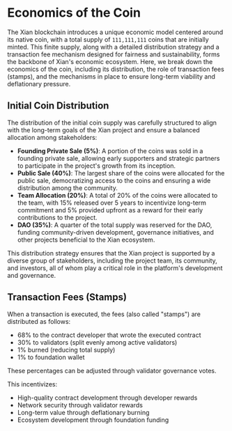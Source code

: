 # Economics of the Coin

The Xian blockchain introduces a unique economic model centered around its native coin, with a total supply of `111,111,111` coins that are initially minted. This finite supply, along with a detailed distribution strategy and a transaction fee mechanism designed for fairness and sustainability, forms the backbone of Xian's economic ecosystem. Here, we break down the economics of the coin, including its distribution, the role of transaction fees (stamps), and the mechanisms in place to ensure long-term viability and deflationary pressure.

## **Initial Coin Distribution**

The distribution of the initial coin supply was carefully structured to align with the long-term goals of the Xian project and ensure a balanced allocation among stakeholders:

* **Founding Private Sale (5%)**: A portion of the coins was sold in a founding private sale, allowing early supporters and strategic partners to participate in the project's growth from its inception.
* **Public Sale (40%)**: The largest share of the coins were allocated for the public sale, democratizing access to the coins and ensuring a wide distribution among the community.
* **Team Allocation (20%)**: A total of 20% of the coins were allocated to the team, with 15% released over 5 years to incentivize long-term commitment and 5% provided upfront as a reward for their early contributions to the project.
* **DAO (35%)**: A quarter of the total supply was reserved for the DAO, funding community-driven development, governance initiatives, and other projects beneficial to the Xian ecosystem.

This distribution strategy ensures that the Xian project is supported by a diverse group of stakeholders, including the project team, its community, and investors, all of whom play a critical role in the platform's development and governance.

## **Transaction Fees (Stamps)**

When a transaction is executed, the fees (also called "stamps") are distributed as follows:

* 68% to the contract developer that wrote the executed contract
* 30% to validators (split evenly among active validators)
* 1% burned (reducing total supply)
* 1% to foundation wallet

These percentages can be adjusted through validator governance votes.

This incentivizes:
* High-quality contract development through developer rewards
* Network security through validator rewards  
* Long-term value through deflationary burning
* Ecosystem development through foundation funding
